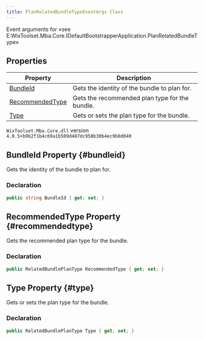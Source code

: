 ```yaml
---
title: PlanRelatedBundleTypeEventArgs Class
---
```

Event arguments for «see E:WixToolset.Mba.Core.IDefaultBootstrapperApplication.PlanRelatedBundleType»
## Properties
| Property | Description |
| ------ | ----------- |
| [BundleId](#bundleid) | Gets the identity of the bundle to plan for. |
| [RecommendedType](#recommendedtype) | Gets the recommended plan type for the bundle. |
| [Type](#type) | Gets or sets the plan type for the bundle. |
`WixToolset.Mba.Core.dll` version `4.0.5+b9b2f1b4c69a1b509d487dc950b30b4ec9b0d040`
## BundleId Property {#bundleid}
Gets the identity of the bundle to plan for.
### Declaration
```cs
public string BundleId { get; set; }
```
## RecommendedType Property {#recommendedtype}
Gets the recommended plan type for the bundle.
### Declaration
```cs
public RelatedBundlePlanType RecommendedType { get; set; }
```
## Type Property {#type}
Gets or sets the plan type for the bundle.
### Declaration
```cs
public RelatedBundlePlanType Type { get; set; }
```
